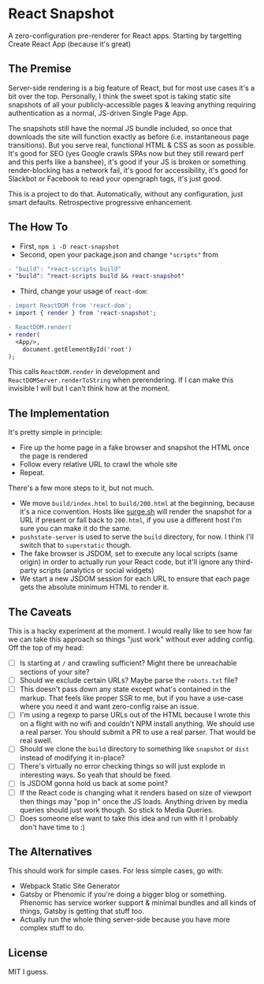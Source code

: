 # React Snapshot

A zero-configuration pre-renderer for React apps. Starting by targetting Create React App (because it's great)

## The Premise

Server-side rendering is a big feature of React, but for most use cases it's a bit over the top. Personally, I think the sweet spot is taking static site snapshots of all your publicly-accessible pages & leaving anything requiring authentication as a normal, JS-driven Single Page App.

The snapshots still have the normal JS bundle included, so once that downloads the site will function exactly as before (i.e. instantaneous page transitions). But you serve real, functional HTML & CSS as soon as possible. It's good for SEO (yes Google crawls SPAs now but they still reward perf and this perfs like a banshee), it's good if your JS is broken or something render-blocking has a network fail, it's good for accessibility, it's good for Slackbot or Facebook to read your opengraph tags, it's just good.

This is a project to do that. Automatically, without any configuration, just smart defaults. Retrospective progressive enhancement.

## The How To

- First, `npm i -D react-snapshot`
- Second, open your package.json and change `"scripts"` from

```diff
- "build": "react-scripts build"
+ "build": "react-scripts build && react-snapshot"
```

- Third, change your usage of `react-dom`:

```diff
- import ReactDOM from 'react-dom';
+ import { render } from 'react-snapshot';

- ReactDOM.render(
+ render(
  <App/>, 
	document.getElementById('root')
);
```

This calls `ReactDOM.render` in development and `ReactDOMServer.renderToString` when prerendering. If I can make this invisible I will but I can't think how at the moment.

## The Implementation

It's pretty simple in principle:

- Fire up the home page in a fake browser and snapshot the HTML once the page is rendered
- Follow every relative URL to crawl the whole site
- Repeat.

There's a few more steps to it, but not much.

- We move `build/index.html` to `build/200.html` at the beginning, because it's a nice convention. Hosts like [surge.sh](https://surge.sh) will render the snapshot for a URL if present or fall back to `200.html`, if you use a different host I'm sure you can make it do the same.
- `pushstate-server` is used to serve the `build` directory, for now. I think I'll switch that to `superstatic` though.
- The fake browser is JSDOM, set to execute any local scripts (same origin) in order to actually run your React code, but it'll ignore any third-party scripts (analytics or social widgets)
- We start a new JSDOM session for each URL to ensure that each page gets the absolute minimum HTML to render it.

## The Caveats

This is a hacky experiment at the moment. I would really like to see how far we can take this approach so things "just work" without ever adding config. Off the top of my head:

- [ ] Is starting at `/` and crawling sufficient? Might there be unreachable sections of your site?
- [ ] Should we exclude certain URLs? Maybe parse the `robots.txt` file?
- [ ] This doesn't pass down any state except what's contained in the markup. That feels like proper SSR to me, but if you have a use-case where you need it and want zero-config raise an issue.
- [ ] I'm using a regexp to parse URLs out of the HTML because I wrote this on a flight with no wifi and couldn't NPM install anything. We should use a real parser. You should submit a PR to use a real parser. That would be real swell.
- [ ] Should we clone the `build` directory to something like `snapshot` or `dist` instead of modifying it in-place?
- [ ] There's virtually no error checking things so will just explode in interesting ways. So yeah that should be fixed.
- [ ] Is JSDOM gonna hold us back at some point?
- [ ] If the React code is changing what it renders based on size of viewport then things may "pop in" once the JS loads. Anything driven by media queries should just work though. So stick to Media Queries.
- [ ] Does someone else want to take this idea and run with it I probably don't have time to :)

## The Alternatives

This should work for simple cases. For less simple cases, go with:

- Webpack Static Site Generator
- Gatsby or Phenomic if you're doing a bigger blog or something. Phenomic has service worker support & minimal bundles and all kinds of things, Gatsby is getting that stuff too.
- Actually run the whole thing server-side because you have more complex stuff to do.

## License

MIT I guess.